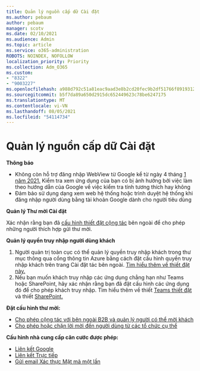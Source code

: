 ```yaml
---
title: Quản lý nguồn cấp dữ Cài đặt
ms.author: pebaum
author: pebaum
manager: scotv
ms.date: 02/10/2021
ms.audience: Admin
ms.topic: article
ms.service: o365-administration
ROBOTS: NOINDEX, NOFOLLOW
localization_priority: Priority
ms.collection: Adm_O365
ms.custom:
- "8322"
- "9003227"
ms.openlocfilehash: a988d792c51a81eac9aad3e8b2cd20fec9b2df51766f8919312e933a806e47ef
ms.sourcegitcommit: b5f7da89a650d2915dc652449623c78be6247175
ms.translationtype: MT
ms.contentlocale: vi-VN
ms.lasthandoff: 08/05/2021
ms.locfileid: "54114734"
---
```

# <a name="managing-external-settings"></a>Quản lý nguồn cấp dữ Cài đặt

**Thông báo**

- Không còn hỗ trợ đăng nhập WebView từ Google kể từ ngày 4 tháng [1 năm 2021.](https://docs.microsoft.com/azure/active-directory/external-identities/google-federation?WT.mc_id=Portal-Microsoft_Azure_Support#deprecation-of-webview-sign-in-support) Kiểm tra xem ứng dụng của bạn có bị ảnh hưởng bởi việc làm theo hướng dẫn của Google về việc kiểm tra tính tương thích hay không
- Đảm bảo sử dụng dạng xem web hệ thống hoặc trình duyệt hệ thống khi đăng nhập người dùng bằng tài khoản Google dành cho người tiêu dùng

**Quản lý Thư mời Cài đặt**

Xác nhận rằng bạn đã [cấu hình thiết đặt cộng tác](https://docs.microsoft.com/azure/active-directory/external-identities/delegate-invitations?WT.mc_id=Portal-Microsoft_Azure_Support) bên ngoài để cho phép những người thích hợp gửi thư mời.

**Quản lý quyền truy nhập người dùng khách**

1. Người quản trị toàn cục có thể quản lý quyền truy nhập khách trong thư mục thông qua cổng thông tin Azure bằng cách đặt cấu hình quyền truy nhập khách trên trang Cài đặt tác bên ngoài. [Tìm hiểu thêm về thiết đặt này.](https://docs.microsoft.com/azure/active-directory/fundamentals/users-default-permissions?WT.mc_id=Portal-Microsoft_Azure_Support)
2. Nếu bạn muốn khách truy nhập các ứng dụng chẳng hạn như Teams hoặc SharePoint, hãy xác nhận rằng bạn đã đặt cấu hình các ứng dụng đó để cho phép khách truy nhập. Tìm hiểu thêm về thiết [Teams thiết đặt](https://docs.microsoft.com/microsoftteams/guest-access?WT.mc_id=Portal-Microsoft_Azure_Support) và thiết [SharePoint.](https://docs.microsoft.com/sharepoint/external-sharing-overview?WT.mc_id=Portal-Microsoft_Azure_Support)

**Đặt cấu hình thư mời:**

- [Cho phép cộng tác với bên ngoài B2B và quản lý người có thể mời khách](https://docs.microsoft.com/azure/active-directory/b2b/delegate-invitations?WT.mc_id=Portal-Microsoft_Azure_Support)
- [Cho phép hoặc chặn lời mời đến người dùng từ các tổ chức cụ thể](https://docs.microsoft.com/azure/active-directory/b2b/allow-deny-list?WT.mc_id=Portal-Microsoft_Azure_Support)

**Cấu hình nhà cung cấp căn cước được phép:**

- [Liên kết Google](https://docs.microsoft.com/azure/active-directory/b2b/google-federation?WT.mc_id=Portal-Microsoft_Azure_Support)
- [Liên kết Trực tiếp](https://docs.microsoft.com/azure/active-directory/b2b/direct-federation?WT.mc_id=Portal-Microsoft_Azure_Support)
- [Gửi email Xác thực Mật mã một lần](https://docs.microsoft.com/azure/active-directory/b2b/one-time-passcode?WT.mc_id=Portal-Microsoft_Azure_Support)
